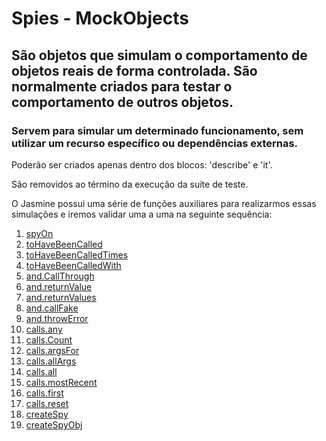 # Spies - MockObjects
## São objetos que simulam o comportamento de objetos reais de forma controlada. São normalmente criados para testar o comportamento de outros objetos.

### Servem para simular um determinado funcionamento, sem utilizar um recurso específico ou dependências externas.

Poderão ser criados apenas dentro dos blocos: 'describe' e 'it'.

São removidos ao término da execução da suíte de teste.

O Jasmine possui uma série de funções auxiliares para realizarmos essas simulações e iremos validar uma a uma na seguinte sequência:

1. [spyOn](/docs/spies/01_spyOn.md)
2. [toHaveBeenCalled](/docs/spies/02_toHaveBeenCalled.md)
3. [toHaveBeenCalledTimes](/docs/spies/03_toHaveBeenCalledTimes.md)
4. [toHaveBeenCalledWith](/docs/spies/04_toHaveBeenCalledWith.md)
5. [and.CallThrough](/docs/spies/05_and.CallThrough)
6. [and.returnValue](/docs/spies/06_and.returnValue.md)
7. [and.returnValues](/docs/spies/07_and.returnValues.md)
8. [and.callFake](/docs/spies/08_and.callFake.md)
9. [and.throwError](/docs/spies/09_and.throwError.md)
10. [calls.any](/docs/spies/10_calls.any.md)
11. [calls.Count](/docs/11_calls.count.md)
12. [calls.argsFor](/docs/spies/12_calls.argsFor.md)
13. [calls.allArgs](/docs/spies/13_calls.allArgs.md)
14. [calls.all](/docs/spies/14_calls.all.md)
15. [calls.mostRecent](/docs/spies/15_calls.mostRecent.md)
16. [calls.first](/docs/spies/16_calls.first.md)
17. [calls.reset](/docs/spies/17_calls.reset.md)
18. [createSpy](/docs/spies/18_createSpy.md)
19. [createSpyObj](/docs/spies/19_createSpyObj.md)



